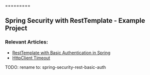 =========

## Spring Security with RestTemplate - Example Project


### Relevant Articles: 
- [RestTemplate with Basic Authentication in Spring](http://www.baeldung.com/2012/04/16/how-to-use-resttemplate-with-basic-authentication-in-spring-3-1)
- [HttpClient Timeout](http://www.baeldung.com/httpclient-timeout)

TODO: rename to: spring-security-rest-basic-auth